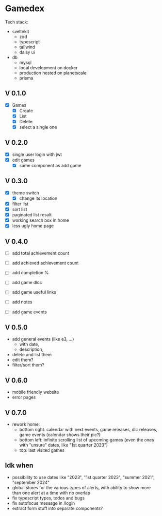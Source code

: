 # Gamedex

Tech stack:
- sveltekit
    - zod
    - typescript
    - tailwind
    - daisy ui
- db
    - mysql
    - local development on docker
    - production hosted on planetscale
    - prisma

## V 0.1.0
- [X] Games
    - [X] Create
    - [X] List
    - [X] Delete
    - [X] select a single one

## V 0.2.0
- [X] single user login with jwt
- [X] edit games
  - [X] same component as add game
  
## V 0.3.0
- [X] theme switch
  - [X] change its location
- [X] filter list
- [X] sort list
- [X] paginated list result
- [X] working search box in home
- [X] less ugly home page

## V 0.4.0
- [ ] add total achievement count
- [ ] add achieved achievement count
- [ ] add completion %

- [ ] add game dlcs
- [ ] add game useful links
- [ ] add notes
- [ ] add game events

## V 0.5.0
- add general events (like e3, ...) 
  - with date, 
  - description,
- delete and list them
- edit them?
- filter/sort them?

## V 0.6.0
- mobile friendly website
- error pages

## V 0.7.0
- rework home:
    - bottom right: calendar with next events, game releases, dlc releases, game events (calendar shows their pic?)
    - bottom left: infinite scrolling list of upcoming games (even the ones with "unsure" dates, like "1st quarter 2023")
    - top: last visited games

## Idk when
- possibility to use dates like "2023", "1st quarter 2023", "summer 2021", "september 2024"
- global stores for the various types of alerts, with ability to show more than one alert at a time with no overlap
- fix typescript types, todos and bugs
- fix autofocus message in /login
- extract form stuff into separate components?